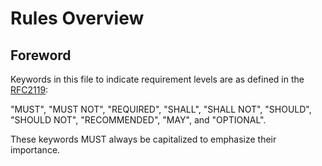 # Rules Overview

## Foreword

Keywords in this file to indicate requirement levels are as defined in
the [RFC2119](https://www.ietf.org/rfc/rfc2119.txt):

"MUST", "MUST NOT", "REQUIRED", "SHALL", "SHALL NOT", "SHOULD", "SHOULD NOT", "RECOMMENDED", "MAY", and "OPTIONAL".

These keywords MUST always be capitalized to emphasize their importance.
